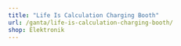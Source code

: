 ```yaml
---
title: "Life Is Calculation Charging Booth"
url: /ganta/life-is-calculation-charging-booth/
shop: Elektronik
---
```

